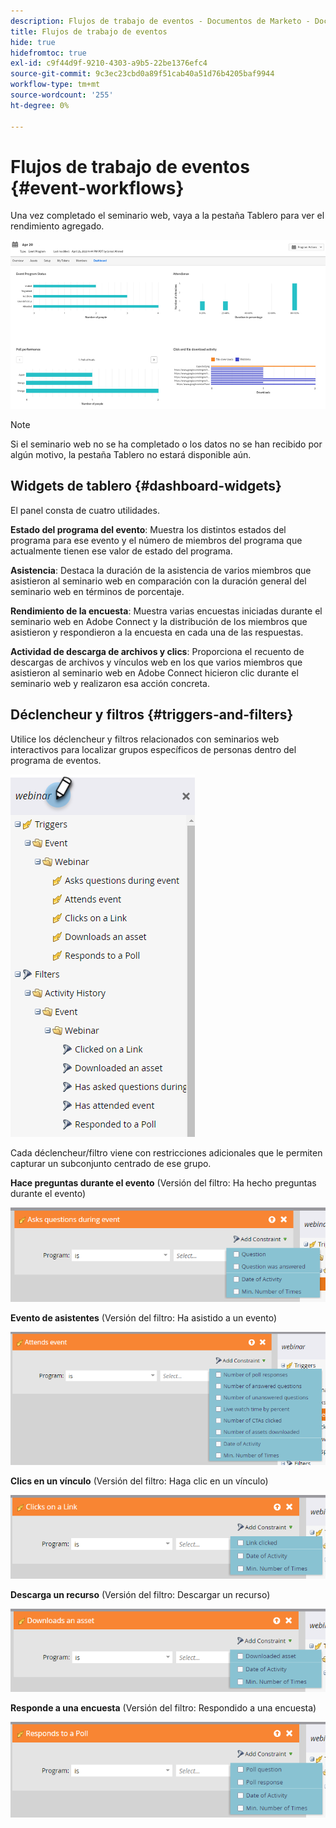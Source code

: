 ```yaml
---
description: Flujos de trabajo de eventos - Documentos de Marketo - Documentación del producto
title: Flujos de trabajo de eventos
hide: true
hidefromtoc: true
exl-id: c9f44d9f-9210-4303-a9b5-22be1376efc4
source-git-commit: 9c3ec23cbd0a89f51cab40a51d76b4205baf9944
workflow-type: tm+mt
source-wordcount: '255'
ht-degree: 0%

---
```


# Flujos de trabajo de eventos {#event-workflows}

Una vez completado el seminario web, vaya a la pestaña Tablero para ver el rendimiento agregado.

![](assets/event-workflows-1.png)

>[!NOTE]
>
>Si el seminario web no se ha completado o los datos no se han recibido por algún motivo, la pestaña Tablero no estará disponible aún.

## Widgets de tablero {#dashboard-widgets}

El panel consta de cuatro utilidades.

**Estado del programa del evento**: Muestra los distintos estados del programa para ese evento y el número de miembros del programa que actualmente tienen ese valor de estado del programa.

**Asistencia**: Destaca la duración de la asistencia de varios miembros que asistieron al seminario web en comparación con la duración general del seminario web en términos de porcentaje.

**Rendimiento de la encuesta**: Muestra varias encuestas iniciadas durante el seminario web en Adobe Connect y la distribución de los miembros que asistieron y respondieron a la encuesta en cada una de las respuestas.

**Actividad de descarga de archivos y clics**: Proporciona el recuento de descargas de archivos y vínculos web en los que varios miembros que asistieron al seminario web en Adobe Connect hicieron clic durante el seminario web y realizaron esa acción concreta.

## Déclencheur y filtros {#triggers-and-filters}

Utilice los déclencheur y filtros relacionados con seminarios web interactivos para localizar grupos específicos de personas dentro del programa de eventos.

![](assets/event-workflows-2.png)

Cada déclencheur/filtro viene con restricciones adicionales que le permiten capturar un subconjunto centrado de ese grupo.

**Hace preguntas durante el evento** (Versión del filtro: Ha hecho preguntas durante el evento)

![](assets/event-workflows-3.png)

**Evento de asistentes** (Versión del filtro: Ha asistido a un evento)

![](assets/event-workflows-4.png)

**Clics en un vínculo** (Versión del filtro: Haga clic en un vínculo)

![](assets/event-workflows-5.png)

**Descarga un recurso** (Versión del filtro: Descargar un recurso)

![](assets/event-workflows-6.png)

**Responde a una encuesta** (Versión del filtro: Respondido a una encuesta)

![](assets/event-workflows-7.png)
